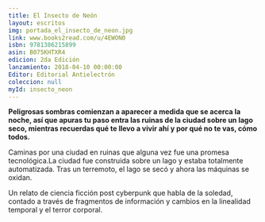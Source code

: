 ```yaml
---
title: El Insecto de Neón
layout: escritos
img: portada_el_insecto_de_neon.jpg
link: www.books2read.com/u/4EWON0
isbn: 9781386215899
asin: B075KHTXR4
edicion: 2da Edición
lanzamiento: 2018-04-10 00:00:00
Editor: Editorial Antielectrón
coleccion: null
myId: insecto_neon
---
```


<strong>Peligrosas sombras comienzan a aparecer a medida que se acerca la noche, así que apuras tu paso entra las ruinas de la ciudad sobre un lago seco, mientras recuerdas qué te llevo a vivir ahí y por qué no te vas, cómo todos.</strong>

Caminas por una ciudad en ruinas que alguna vez fue una promesa tecnológica.La ciudad fue construida sobre un lago y estaba totalmente automatizada. Tras un terremoto, el lago se secó y ahora las máquinas se oxidan.

Un relato de ciencia ficción post cyberpunk que habla de la soledad, contado a través de fragmentos de información y cambios en la linealidad temporal y el terror corporal.
